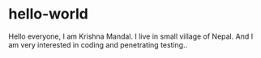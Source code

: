 # hello-world

Hello everyone, I am Krishna Mandal. I live in small village of Nepal. 
And I am very interested in coding and penetrating testing..
